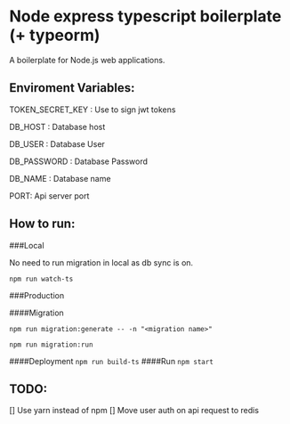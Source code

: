 # Node express typescript boilerplate (+ typeorm)

A boilerplate for Node.js web applications.
## Enviroment Variables:
TOKEN_SECRET_KEY : Use to sign jwt tokens

DB_HOST : Database host

DB_USER : Database User

DB_PASSWORD : Database Password

DB_NAME : Database name

PORT: Api server port
## How to run:

###Local

No need to run migration in local as db sync is on.

``npm run watch-ts``


###Production

####Migration

``npm run migration:generate -- -n "<migration name>"``

``npm run migration:run``

####Deployment
``npm run build-ts``
####Run
``npm start``

## TODO:
[] Use yarn instead of npm
[] Move user auth on api request to redis


